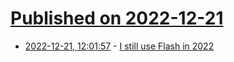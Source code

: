 # [Published on 2022-12-21](index.md)

* [2022-12-21, 12:01:57](https://news.ycombinator.com/item?id=34079543) - [I still use Flash in 2022](https://foon.uk/how-flash-2022/)

